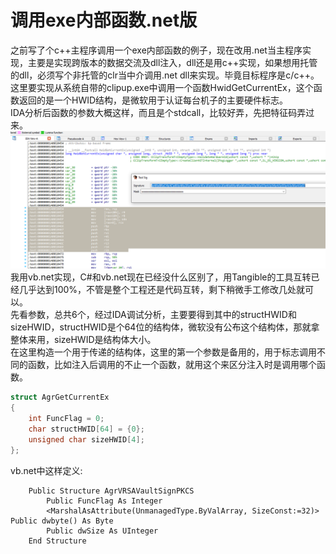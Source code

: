 # 调用exe内部函数.net版

之前写了个c++主程序调用一个exe内部函数的例子，现在改用.net当主程序实现，主要是实现跨版本的数据交流及dll注入，dll还是用c++实现，如果想用托管的dll，必须写个非托管的clr当中介调用.net dll来实现。毕竟目标程序是c/c++。  
这里要实现从系统自带的clipup.exe中调用一个函数HwidGetCurrentEx，这个函数返回的是一个HWID结构，是微软用于认证每台机子的主要硬件标志。   
IDA分析后函数的参数大概这样，而且是个stdcall，比较好弄，先把特征码弄过来。  
![image](https://github.com/laomms/CallExeDoNet/blob/master/01.png) 
我用vb.net实现，C#和vb.net现在已经没什么区别了，用Tangible的工具互转已经几乎达到100%，不管是整个工程还是代码互转，剩下稍微手工修改几处就可以。  
先看参数，总共6个，经过IDA调试分析，主要要得到其中的structHWID和sizeHWID，structHWID是个64位的结构体，微软没有公布这个结构体，那就拿整体来用，sizeHWID是结构体大小。  
在这里构造一个用于传递的结构体，这里的第一个参数是备用的，用于标志调用不同的函数，比如注入后调用的不止一个函数，就用这个来区分注入时是调用哪个函数。  
```c
struct AgrGetCurrentEx
{
    int FuncFlag = 0;
    char structHWID[64] = {0};
    unsigned char sizeHWID[4];
};
```
vb.net中这样定义:
```vb.net
    Public Structure AgrVRSAVaultSignPKCS
        Public FuncFlag As Integer
        <MarshalAsAttribute(UnmanagedType.ByValArray, SizeConst:=32)> Public dwbyte() As Byte
        Public dwSize As UInteger
    End Structure
```


